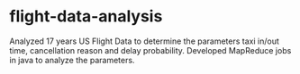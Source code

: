 # flight-data-analysis
Analyzed 17 years US Flight Data to determine the parameters taxi in/out time, cancellation reason and delay probability. Developed MapReduce jobs in java to analyze the parameters.
